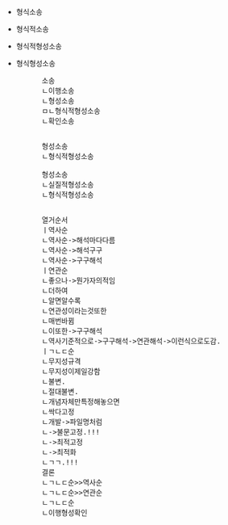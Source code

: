 - 형식소송
- 형식적소송
- 형식적형성소송
- 형식형성소송

    <pre class="pre-ㅁ">
        소송
        ㄴ이행소송
        ㄴ형성소송
        ㅁㄴ형식적형성소송
        ㄴ확인소송
    </pre>
    <pre>
        형성소송
        ㄴ형식적형성소송

        형성소송
        ㄴ실질적형성소송
        ㄴ형식적형성소송
    </pre>
    <pre>
        열거순서
        ㅣ역사순
        ㄴ역사순->해석마다다름
        ㄴ역사순->해석구구
        ㄴ역사순->구구해석
        ㅣ연관순
        ㄴ좋으나->뭔가자의적임
        ㄴ더하여
        ㄴ알면알수록
        ㄴ연관성이라는것또한
        ㄴ매번바뀜
        ㄴ이또한->구구해석
        ㄴ역사기준적으로->구구해석->연관해석->이런식으로도감.
        ㅣㄱㄴㄷ순
        ㄴ무지성규격
        ㄴ무지성이제일강함
        ㄴ불변.
        ㄴ절대불변.
        ㄴ개념자체만특정해놓으면
        ㄴ싹다고정
        ㄴ개발->파일명처럼
        ㄴ->불문고정.!!!
        ㄴ->최적고정
        ㄴ->최적화
        ㄴㄱㄱ.!!!
        결론
        ㄴㄱㄴㄷ순>>역사순
        ㄴㄱㄴㄷ순>>연관순
        ㄴㄱㄴㄷ순
        ㄴ이행형성확인
    </pre>
